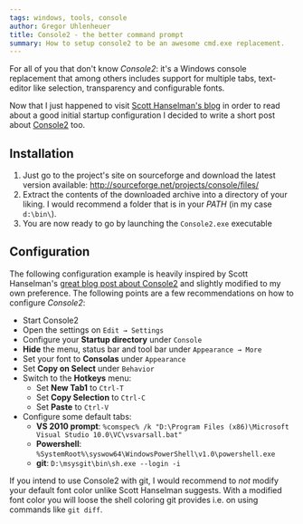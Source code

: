 ```yaml
---
tags: windows, tools, console
author: Gregor Uhlenheuer
title: Console2 - the better command prompt
summary: How to setup console2 to be an awesome cmd.exe replacement.
---
```

For all of you that don't know *Console2*: it's a Windows console replacement
that among others includes support for multiple tabs, text-editor like
selection, transparency and configurable fonts.

Now that I just happened to visit [Scott Hanselman's blog][1] in order to read
about a good initial startup configuration I decided to write a short post
about [Console2][2] too.

## Installation

1. Just go to the project's site on sourceforge and download the latest version
   available: <http://sourceforge.net/projects/console/files/>
2. Extract the contents of the downloaded archive into a directory of your
   liking. I would recommend a folder that is in your *PATH* (in my case
   `d:\bin\`).
3. You are now ready to go by launching the `Console2.exe` executable

## Configuration

The following configuration example is heavily inspired by Scott Hanselman's
[great blog post about Console2][3] and slightly modified to my own preference.
The following points are a few recommendations on how to configure *Console2*:

- Start Console2
- Open the settings on `Edit → Settings`
- Configure your **Startup directory** under `Console`
- **Hide** the menu, status bar and tool bar under `Appearance → More`
- Set your font to **Consolas** under `Appearance`
- Set **Copy on Select** under `Behavior`
- Switch to the **Hotkeys** menu:
    * Set **New Tab1** to `Ctrl-T`
    * Set **Copy Selection** to `Ctrl-C`
    * Set **Paste** to `Ctrl-V`
- Configure some default tabs:
    * **VS 2010 prompt**: `%comspec% /k "D:\Program Files (x86)\Microsoft Visual Studio 10.0\VC\vsvarsall.bat"`
    * **Powershell**: `%SystemRoot%\syswow64\WindowsPowerShell\v1.0\powershell.exe`
    * **git**: `D:\msysgit\bin\sh.exe --login -i`

If you intend to use Console2 with git, I would recommend to *not* modify your
default font color unlike Scott Hanselman suggests. With a modified font color
you will loose the shell coloring git provides i.e. on using commands like
`git diff`.

[1]: http://hanselman.com
[2]: http://sourceforge.net/projects/console/
[3]: http://www.hanselman.com/blog/Console2ABetterWindowsCommandPrompt.aspx
